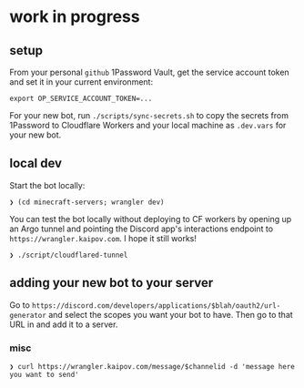 # work in progress

## setup

From your personal `github` 1Password Vault, get the service account token and set it in your current environment:

```
export OP_SERVICE_ACCOUNT_TOKEN=...
```

For your new bot, run `./scripts/sync-secrets.sh` to copy the secrets from 1Password to Cloudflare Workers and your local machine as `.dev.vars` for your new bot.

## local dev

Start the bot locally:

```console
❯ (cd minecraft-servers; wrangler dev)
```

You can test the bot locally without deploying to CF workers by opening up an Argo tunnel and pointing the Discord app's interactions endpoint to `https://wrangler.kaipov.com`.
I hope it still works!

```console
❯ ./script/cloudflared-tunnel
```

## adding your new bot to your server

Go to `https://discord.com/developers/applications/$blah/oauth2/url-generator` and select the scopes you want your bot to have.
Then go to that URL in and add it to a server.

### misc

```console
❯ curl https://wrangler.kaipov.com/message/$channelid -d 'message here you want to send'
```

